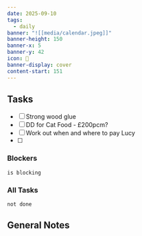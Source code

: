 ```yaml
---
date: 2025-09-10
tags:
  - daily
banner: "![[media/calendar.jpeg]]"
banner-height: 150
banner-x: 5
banner-y: 42
icon: 📆
banner-display: cover
content-start: 151
---
```

## Tasks

- [ ] Strong wood glue
- [ ] DD for Cat Food - £200pcm?
- [ ] Work out when and where to pay Lucy
- [ ] 

### Blockers
```tasks
is blocking
```

### All Tasks
```tasks
not done
```

## General Notes
